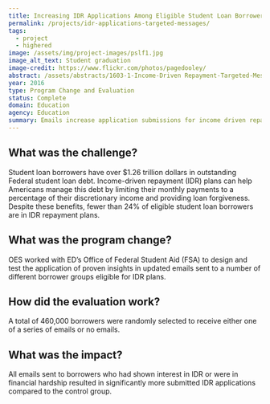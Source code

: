 ```yaml
---
title: Increasing IDR Applications Among Eligible Student Loan Borrowers through Targeted Messages
permalink: /projects/idr-applications-targeted-messages/
tags: 
  - project
  - highered
image: /assets/img/project-images/pslf1.jpg
image_alt_text: Student graduation
image-credit: https://www.flickr.com/photos/pagedooley/
abstract: /assets/abstracts/1603-1-Income-Driven Repayment-Targeted-Messages.pdf
year: 2016
type: Program Change and Evaluation
status: Complete
domain: Education
agency: Education
summary: Emails increase application submissions for income driven repayment plans.
---
```

## What was the challenge?

Student loan borrowers have over $1.26 trillion dollars in outstanding Federal student loan debt. Income-driven repayment (IDR) plans can help Americans manage this debt by limiting their monthly payments to a percentage of their discretionary income and providing loan forgiveness. Despite these benefits, fewer than 24% of eligible student loan borrowers are in IDR repayment plans.

## What was the program change?

OES worked with ED’s Office of Federal Student Aid (FSA) to design and test the application of proven insights in updated emails sent to a number of different borrower groups eligible for IDR plans.

## How did the evaluation work?

A total of 460,000 borrowers were randomly selected to receive either one of a series of emails or no emails.

## What was the impact?

All emails sent to borrowers who had shown interest in IDR or were in financial hardship resulted in significantly more submitted IDR applications compared to the control group.
